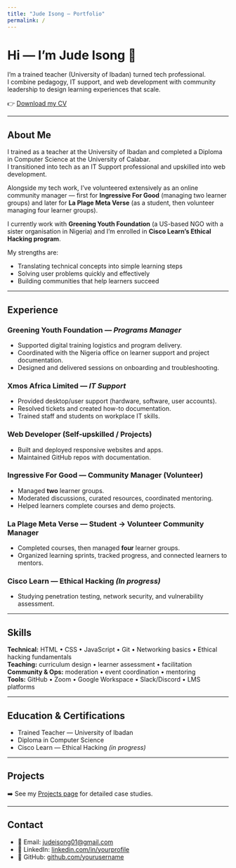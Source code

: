 ```yaml
---
title: "Jude Isong — Portfolio"
permalink: /
---
```


# Hi — I’m Jude Isong 👋

I’m a trained teacher (University of Ibadan) turned tech professional.  
I combine pedagogy, IT support, and web development with community leadership to design learning experiences that scale.  

👉 [Download my CV](./resume.pdf)

---

## About Me

I trained as a teacher at the University of Ibadan and completed a Diploma in Computer Science at the University of Calabar.  
I transitioned into tech as an IT Support professional and upskilled into web development.  

Alongside my tech work, I’ve volunteered extensively as an online community manager — first for **Ingressive For Good** (managing two learner groups) and later for **La Plage Meta Verse** (as a student, then volunteer managing four learner groups).  

I currently work with **Greening Youth Foundation** (a US-based NGO with a sister organisation in Nigeria) and I’m enrolled in **Cisco Learn’s Ethical Hacking program**.  

My strengths are:  
- Translating technical concepts into simple learning steps  
- Solving user problems quickly and effectively  
- Building communities that help learners succeed  

---

## Experience

### Greening Youth Foundation — *Programs Manager*  
- Supported digital training logistics and program delivery.  
- Coordinated with the Nigeria office on learner support and project documentation.  
- Designed and delivered sessions on onboarding and troubleshooting.  

### Xmos Africa Limited — *IT Support*  
- Provided desktop/user support (hardware, software, user accounts).  
- Resolved tickets and created how-to documentation.  
- Trained staff and students on workplace IT skills.  

### Web Developer (Self-upskilled / Projects)  
- Built and deployed responsive websites and apps.  
- Maintained GitHub repos with documentation.  

### Ingressive For Good — Community Manager (Volunteer)  
- Managed **two** learner groups.  
- Moderated discussions, curated resources, coordinated mentoring.  
- Helped learners complete courses and demo projects.  

### La Plage Meta Verse — Student → Volunteer Community Manager  
- Completed courses, then managed **four** learner groups.  
- Organized learning sprints, tracked progress, and connected learners to mentors.  

### Cisco Learn — Ethical Hacking *(In progress)*  
- Studying penetration testing, network security, and vulnerability assessment.  

---

## Skills

**Technical:** HTML • CSS • JavaScript • Git • Networking basics • Ethical hacking fundamentals  
**Teaching:** curriculum design • learner assessment • facilitation  
**Community & Ops:** moderation • event coordination • mentoring  
**Tools:** GitHub • Zoom • Google Workspace • Slack/Discord • LMS platforms  

---

## Education & Certifications

- Trained Teacher — University of Ibadan  
- Diploma in Computer Science  
- Cisco Learn — Ethical Hacking *(in progress)*  

---

## Projects

➡️ See my [Projects page](./projects/) for detailed case studies.  

---

## Contact

- 📧 Email: [judeisong01@gmail.com](mailto:judeisong01@gmail.com)  
- 💼 LinkedIn: [linkedin.com/in/yourprofile](https://linkedin.com/in/jude-isong-381b5823b)  
- 🐙 GitHub: [github.com/yourusername](https://github.com/J-C01)  
